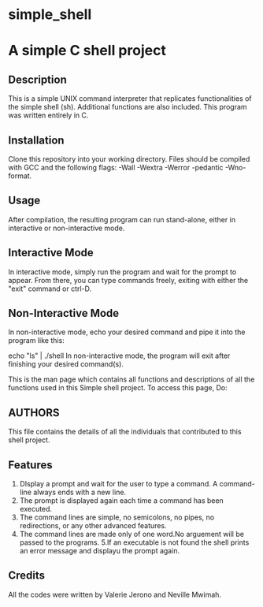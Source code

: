 # simple_shell

# A simple C shell project

## Description

This is a simple UNIX command interpreter that replicates functionalities of the simple shell (sh). Additional functions are also included. This program was written entirely in C.

## Installation

Clone this repository into your working directory. Files should be compiled with GCC and the following flags: -Wall -Wextra -Werror -pedantic -Wno-format.

## Usage

After compilation, the resulting program can run stand-alone, either in interactive or non-interactive mode.

## Interactive Mode

In interactive mode, simply run the program and wait for the prompt to appear. From there, you can type commands freely, exiting with either the "exit" command or ctrl-D.

## Non-Interactive Mode

In non-interactive mode, echo your desired command and pipe it into the program like this:

echo "ls" | ./shell
In non-interactive mode, the program will exit after finishing your desired command(s).

This is the man page which contains all functions and descriptions of all the functions used in this Simple shell project. To access this page, Do:

## AUTHORS

This file contains the details of all the individuals that contributed to this shell project.

## Features

1. DIsplay a prompt and wait for the user to type a command. A command-line always ends with a new line.
2. The prompt is displayed again each time a command has been executed.
3. The command lines are simple, no semicolons, no pipes, no redirections, or any other advanced features.
4. The command lines are made only of one word.No arguement will be passed to the programs.
5.If an executable is not found the shell prints an error message and displayu the prompt again.

## Credits

All the codes were written by Valerie Jerono and Neville Mwimah.
